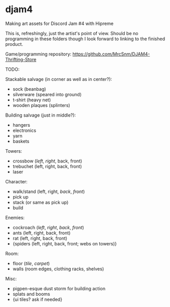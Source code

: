 # djam4
Making art assets for Discord Jam #4 with Hipreme

This is, refreshingly, just the artist's point of view. Should be no programming in these folders though I look forward to linking to the finished product.

Game/programming repository: https://github.com/MrcSnm/DJAM4-Thrifting-Store


TODO:

Stackable salvage (in corner as well as in center?):
- sock (beanbag)
- silverware (speared into ground)
- t-shirt (heavy net)
- wooden plaques (splinters)

Building salvage (just in middle?):
- hangers
- electronics
- yarn
- baskets

Towers:
- crossbow (*left*, *right*, back, front)
- trebuchet (left, right, back, front)
- laser

Character:
- walk/stand (left, right, *back*, *front*)
- pick up
- stack (or same as pick up)
- build

Enemies:
- cockroach (*left*, *right*, *back*, *front*)
- ants (left, right, back, front)
- rat (left, right, back, front)
- {spiders (left, right, back, front; webs on towers)}

Room:
- floor (*tile*, *carpet*)
- walls (room edges, clothing racks, shelves)

Misc:
- pigpen-esque dust storm for building action
- splats and booms
- {ui tiles? ask if needed}
